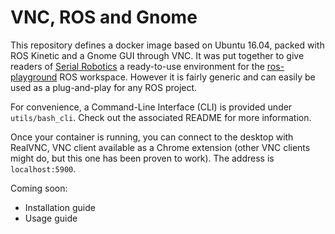 # VNC, ROS and Gnome

This repository defines a docker image based on Ubuntu 16.04, packed with ROS Kinetic and a Gnome GUI through VNC.
It was put together to give readers of [Serial Robotics](https://serial-robotics.org) a ready-to-use environment for the [ros-playground](https://github.com/cyrillg/ros-playground) ROS workspace.
However it is fairly generic and can easily be used as a plug-and-play for any ROS project.

For convenience, a Command-Line Interface (CLI) is provided under `utils/bash_cli`. Check out the associated README for more information.

Once your container is running, you can connect to the desktop with RealVNC, VNC client available as a Chrome extension (other VNC clients might do, but this one has been proven to work). The address is `localhost:5900`.

Coming soon:
* Installation guide
* Usage guide
